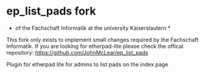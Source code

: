 ep_list_pads fork 
=================
* of the Fachschaft Informatik at the university Kaiserslautern *


This fork only exists to implement small changes required by the Fachschaft Informatik.
If you are looking for etherpad-lite please check the offical repository: https://github.com/JohnMcLear/ep_list_pads

Plugin for etherpad lite for admins to list pads on the index page
